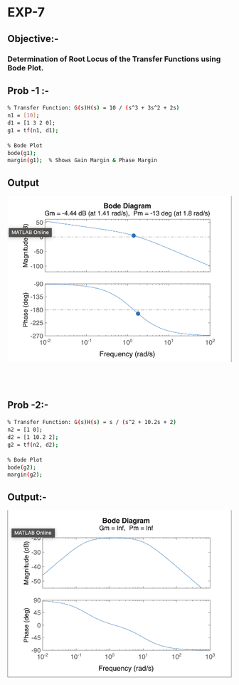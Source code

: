 # EXP-7

## Objective:-

###  Determination of Root Locus of the Transfer Functions using Bode Plot.



## Prob -1 :-


```bash
% Transfer Function: G(s)H(s) = 10 / (s^3 + 3s^2 + 2s)
n1 = [10];
d1 = [1 3 2 0];
g1 = tf(n1, d1);

% Bode Plot
bode(g1);
margin(g1);  % Shows Gain Margin & Phase Margin
```


## Output

<img src="./img/exp7prob1.png">

<br>
<br>
<br>
<br>


## Prob -2:-

```bash
% Transfer Function: G(s)H(s) = s / (s^2 + 10.2s + 2)
n2 = [1 0];
d2 = [1 10.2 2];
g2 = tf(n2, d2);

% Bode Plot
bode(g2);
margin(g2);
```


## Output:-


<img src="./img/exp7prob2.png">
